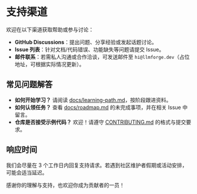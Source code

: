 # 支持渠道

欢迎在以下渠道获取帮助或参与讨论：

- **GitHub Discussions**：提出问题、分享经验或发起话题讨论。
- **Issue 列表**：针对文档/代码错误、功能缺失等问题请提交 Issue。
- **邮件联系**：若需私人沟通或合作洽谈，可发送邮件至 `hi@llmforge.dev`（占位地址，可根据实际情况更新）。

## 常见问题解答

- **如何开始学习？**
  请阅读 [docs/learning-path.md](docs/learning-path.md)，按阶段跟进资料。
- **如何认领任务？**
  查看 [docs/roadmap.md](docs/roadmap.md) 的未完成事项，并在相关 Issue 中留言。
- **仓库是否接受示例代码？**
  欢迎！请遵守 [CONTRIBUTING.md](CONTRIBUTING.md) 的格式与提交要求。

## 响应时间

我们会尽量在 3 个工作日内回复支持请求。若遇到社区维护者假期或活动安排，可能会适当延迟。

感谢你的理解与支持，也欢迎你成为贡献者的一员！
